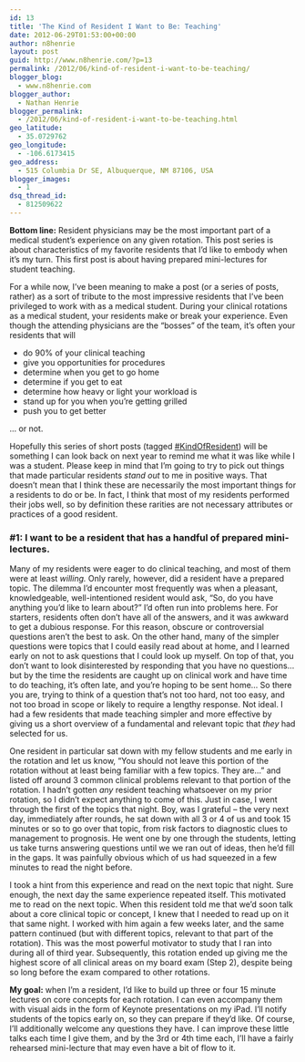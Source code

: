 ```yaml
---
id: 13
title: 'The Kind of Resident I Want to Be: Teaching'
date: 2012-06-29T01:53:00+00:00
author: n8henrie
layout: post
guid: http://www.n8henrie.com/?p=13
permalink: /2012/06/kind-of-resident-i-want-to-be-teaching/
blogger_blog:
  - www.n8henrie.com
blogger_author:
  - Nathan Henrie
blogger_permalink:
  - /2012/06/kind-of-resident-i-want-to-be-teaching.html
geo_latitude:
  - 35.0729762
geo_longitude:
  - -106.6173415
geo_address:
  - 515 Columbia Dr SE, Albuquerque, NM 87106, USA
blogger_images:
  - 1
dsq_thread_id:
  - 812509622
---
```

**Bottom line:** Resident physicians may be the most important part of a medical student’s experience on any given rotation. This post series is about characteristics of my favorite residents that I’d like to embody when it’s my turn. This first post is about having prepared mini-lectures for student teaching.

<!--more-->

For a while now, I’ve been meaning to make a post (or a series of posts, rather) as a sort of tribute to the most impressive residents that I’ve been privileged to work with as a medical student. During your clinical rotations as a medical student, your residents make or break your experience. Even though the attending physicians are the “bosses” of the team, it’s often your residents that will 

  * do 90% of your clinical teaching
  * give you opportunities for procedures
  * determine when you get to go home
  * determine if you get to eat
  * determine how heavy or light your workload is
  * stand up for you when you’re getting grilled
  * push you to get better

… or not.

Hopefully this series of short posts (tagged [#KindOfResident](http://www.n8henrie.com/search/label/KindOfResident "Kind of Resident Post Series")) will be something I can look back on next year to remind me what it was like while I was a student. Please keep in mind that I’m going to try to pick out things that made particular residents _stand out_ to me in positive ways. That doesn’t mean that I think these are necessarily the most important things for a residents to do or be. In fact, I think that most of my residents performed their jobs well, so by definition these rarities are not necessary attributes or practices of a good resident.

### #1: I want to be a resident that has a handful of prepared mini-lectures.

Many of my residents were eager to do clinical teaching, and most of them were at least _willing._ Only rarely, however, did a resident have a prepared topic. The dilemma I’d encounter most frequently was when a pleasant, knowledgeable, well-intentioned resident would ask, “So, do you have anything you’d like to learn about?” I’d often run into problems here. For starters, residents often don’t have all of the answers, and it was awkward to get a dubious response. For this reason, obscure or controversial questions aren’t the best to ask. On the other hand, many of the simpler questions were topics that I could easily read about at home, and I learned early on not to ask questions that I could look up myself. On top of that, you don’t want to look disinterested by responding that you have no questions… but by the time the residents are caught up on clinical work and have time to do teaching, it’s often late, and you’re hoping to be sent home… So there you are, trying to think of a question that’s not too hard, not too easy, and not too broad in scope or likely to require a lengthy response. Not ideal. I had a few residents that made teaching simpler and more effective by giving us a short overview of a fundamental and relevant topic that _they_ had selected for us.

One resident in particular sat down with my fellow students and me early in the rotation and let us know, “You should not leave this portion of the rotation without at least being familiar with a few topics. They are…” and listed off around 3 common clinical problems relevant to that portion of the rotation. I hadn’t gotten _any_ resident teaching whatsoever on my prior rotation, so I didn’t expect anything to come of this. Just in case, I went through the first of the topics that night. Boy, was I grateful – the very next day, immediately after rounds, he sat down with all 3 or 4 of us and took 15 minutes or so to go over that topic, from risk factors to diagnostic clues to management to prognosis. He went one by one through the students, letting us take turns answering questions until we we ran out of ideas, then he’d fill in the gaps. It was painfully obvious which of us had squeezed in a few minutes to read the night before.

I took a hint from this experience and read on the next topic that night. Sure enough, the next day the same experience repeated itself. This motivated me to read on the next topic. When this resident told me that we’d soon talk about a core clinical topic or concept, I knew that I needed to read up on it that same night. I worked with him again a few weeks later, and the same pattern continued (but with different topics, relevant to that part of the rotation). This was the most powerful motivator to study that I ran into during all of third year. Subsequently, this rotation ended up giving me the highest score of all clinical areas on my board exam (Step 2), despite being so long before the exam compared to other rotations.

**My goal:** when I’m a resident, I’d like to build up three or four 15 minute lectures on core concepts for each rotation. I can even accompany them with visual aids in the form of Keynote presentations on my iPad. I’ll notify students of the topics early on, so they can prepare if they’d like. Of course, I’ll additionally welcome any questions they have. I can improve these little talks each time I give them, and by the 3rd or 4th time each, I’ll have a fairly rehearsed mini-lecture that may even have a bit of flow to it.

<div>
</div>